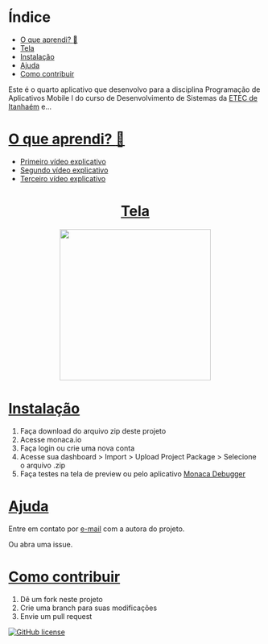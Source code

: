# Índice
* [O que aprendi? :thinking:](#o-que-aprendi-thinking)
* [Tela](#tela)
* [Instalação](#instalação)
* [Ajuda](#ajuda)
* [Como contribuir](#como-contribuir)

Este é o quarto aplicativo que desenvolvo para a disciplina Programação de Aplicativos Mobile I do curso de Desenvolvimento de Sistemas da [ETEC de Itanhaém](https://etecitanhaem.com.br/) e...

# [O que aprendi? :thinking:](#índice)
- [Primeiro vídeo explicativo](https://youtu.be/hpfcUg5_opM)
- [Segundo vídeo explicativo](https://youtu.be/SnZ_aIgmwtY)
- [Terceiro vídeo explicativo](https://youtu.be/3lKr92b_kMQ)

<a href="#índice"><h1 align="center">Tela</h1></a>
<p align="center">
  <kbd><img width="300" src="https://i.ibb.co/wM38Srs/IMG-20201016-181545.jpg" /></kbd>
</p>

# [Instalação](#índice)
1. Faça download do arquivo zip deste projeto
2. Acesse monaca.io
3. Faça login ou crie uma nova conta
4. Acesse sua dashboard > Import > Upload Project Package > Selecione o arquivo .zip
5. Faça testes na tela de preview ou pelo aplicativo [Monaca Debugger](https://play.google.com/store/apps/details?id=mobi.monaca.debugger)

# [Ajuda](#índice)
Entre em contato por <a href="mailto:anabeatriz.augusto06@yahoo.com">e-mail</a> com a autora do projeto.

Ou abra uma issue.

# [Como contribuir](#índice)
1. Dê um fork neste projeto
2. Crie uma branch para suas modificações
3. Envie um pull request

[![GitHub license](https://img.shields.io/github/license/anabeatrizzz/monaca-app-quatro?color=9cf&style=for-the-badge)](https://github.com/anabeatrizzz/monaca-app-quatro/blob/master/LICENSE)

